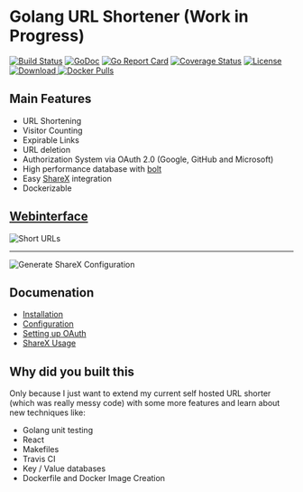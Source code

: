 # Golang URL Shortener (Work in Progress)

[![Build Status](https://travis-ci.org/maxibanki/golang-url-shortener.svg?branch=master)](https://travis-ci.org/maxibanki/golang-url-shortener)
[![GoDoc](https://godoc.org/github.com/maxibanki/golang-url-shortener?status.svg)](https://godoc.org/github.com/maxibanki/golang-url-shortener)
[![Go Report Card](https://goreportcard.com/badge/github.com/maxibanki/golang-url-shortener)](https://goreportcard.com/report/github.com/maxibanki/golang-url-shortener)
[![Coverage Status](https://coveralls.io/repos/github/maxibanki/golang-url-shortener/badge.svg?branch=master)](https://coveralls.io/github/maxibanki/golang-url-shortener?branch=master)
[![License](https://img.shields.io/badge/License-MIT-blue.svg)](https://opensource.org/licenses/MIT)
[![Download](https://api.bintray.com/packages/maxibanki/golang-url-shortener/travis-ci/images/download.svg?version=0.1) ](https://bintray.com/maxibanki/golang-url-shortener/travis-ci/0.1/link)
[![Docker Pulls](https://img.shields.io/docker/pulls/maxibanki/golang_url_shortener.svg)](https://hub.docker.com/r/maxibanki/golang_url_shortener/)

## Main Features

- URL Shortening
- Visitor Counting
- Expirable Links
- URL deletion
- Authorization System via OAuth 2.0 (Google, GitHub and Microsoft)
- High performance database with [bolt](https://github.com/boltdb/bolt)
- Easy [ShareX](https://github.com/ShareX/ShareX) integration
- Dockerizable

## [Webinterface](https://s.b0n.pl)

![Short URLs](https://user-images.githubusercontent.com/17984549/32700384-955d9336-c7c4-11e7-9fab-4141a86a375c.png)

---

![Generate ShareX Configuration](https://user-images.githubusercontent.com/17984549/32700395-cf9f057a-c7c4-11e7-9d2b-7523c8a95a20.png)

## Documenation

- [Installation](https://github.com/maxibanki/golang-url-shortener/wiki/Installation)
- [Configuration](https://github.com/maxibanki/golang-url-shortener/wiki/Configuration)
- [Setting up OAuth](https://github.com/maxibanki/golang-url-shortener/wiki/Setting-up-OAuth)
- [ShareX Usage](https://github.com/maxibanki/golang-url-shortener/wiki/ShareX)

## Why did you built this

Only because I just want to extend my current self hosted URL shorter (which was really messy code) with some more features and learn about new techniques like:

- Golang unit testing
- React
- Makefiles
- Travis CI
- Key / Value databases
- Dockerfile and Docker Image Creation
